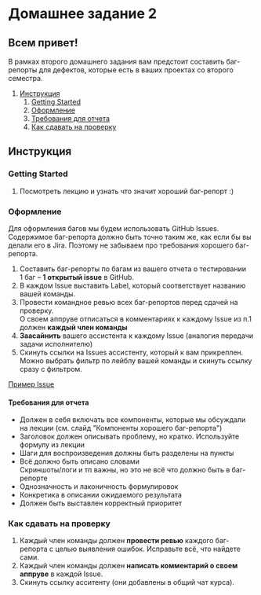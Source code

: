 # Домашнее задание 2

## Всем привет!

В рамках второго домашнего задания вам предстоит составить баг-репорты для дефектов, которые есть в ваших проектах со второго семестра.

1. [Инструкция](#инструкция)
   1. [Getting Started](#getting-started)
   2. [Оформление](#оформление)
   3. [Требования для отчета](#требования-для-отчета)
   4. [Как сдавать на проверку](#как-сдавать-на-проверку)
   

## Инструкция

### Getting Started
1. Посмотреть лекцию и узнать что значит хороший баг-репорт :)

### Оформление
Для оформления багов мы будем использовать GitHub Issues. Содержимое баг-репорта должно быть точно таким же, как если бы вы делали его в Jira. Поэтому не забываем про требования хорошего баг-репорта.

1. Составить баг-репорты по багам из вашего отчета о тестировании  
   1 баг – **1 открытый issue** в GitHub.
2. В каждом Issue выставить Label, который соответствует названию вашей команды.
3. Провести командное ревью всех баг-репортов перед сдачей на проверку.  
   О своем аппруве отписаться в комментариях к каждому Issue из п.1 должен **каждый член команды**
4. **Заасайнить** вашего ассистента к каждому Issue (аналогия передачи задачи исполнителю)
5. Скинуть ссылки на Issues ассистенту, который к вам прикреплен. Можно выбрать фильтр по лейблу вашей команды и скинуть ссылку сразу с фильтром.

[Пример Issue](https://github.com/VK-BMSTU-QA/homework-2-autumn-2024/issues/1)


#### Требования для отчета
- Должен в себя включать все компоненты, которые мы обсуждали на лекции (см. слайд "Компоненты хорошего баг-репорта")
- Заголовок должен описывать проблему, но кратко. Используйте формулу из лекции
- Шаги для воспроизведения должны быть разделены на пункты
- Всё должно быть описано словами  
  Скриншоты/логи и тп важны, но это не всё что должно быть в баг-репорте
- Однозначность и лаконичность формулировок
- Конкретика в описании ожидаемого результата
- Должен быть выставлен корректный приоритет


### Как сдавать на проверку
1. Каждый член команды должен **провести ревью** каждого баг-репорта с целью выявления ошибок. Исправьте всё, что найдете сами.
2. Каждый член команды должен **написать комментарий о своем аппруве** в каждой Issue.
3. Скинуть ссылку асситенту (они добавлены в общий чат курса).

